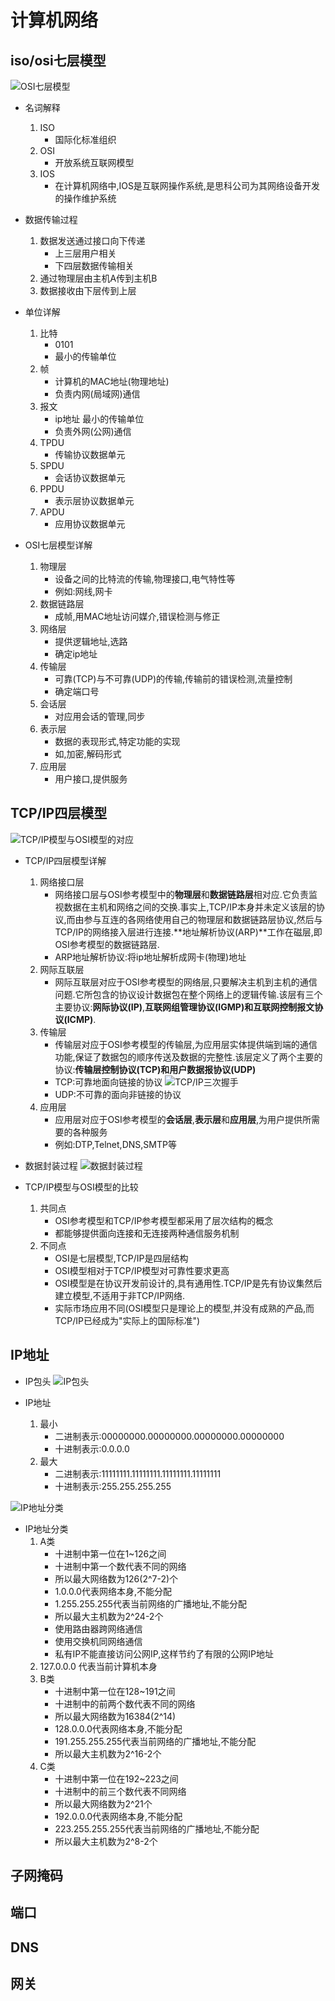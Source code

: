 # 计算机网络
## iso/osi七层模型
![OSI七层模型](https://github.com/DiscardPast/MoocStudy/blob/master/%E8%AE%A1%E7%AE%97%E6%9C%BA%E7%BD%91%E7%BB%9C/%E5%AD%A6%E4%B9%A0%E6%88%AA%E5%9B%BE/OSI%E4%B8%83%E5%B1%82%E6%A8%A1%E5%9E%8B.png)

* 名词解释
  1. ISO
     - 国际化标准组织
  2. OSI
     - 开放系统互联网模型
  3. IOS
     - 在计算机网络中,IOS是互联网操作系统,是思科公司为其网络设备开发的操作维护系统

* 数据传输过程
  1. 数据发送通过接口向下传递
     - 上三层用户相关
     - 下四层数据传输相关
  2. 通过物理层由主机A传到主机B
  3. 数据接收由下层传到上层

* 单位详解
  1. 比特
     - 0101
     - 最小的传输单位
  2. 帧
     - 计算机的MAC地址(物理地址)
     - 负责内网(局域网)通信
  3. 报文
     - ip地址 最小的传输单位
     - 负责外网(公网)通信
  4. TPDU
     - 传输协议数据单元
  5. SPDU
     - 会话协议数据单元
  6. PPDU
     - 表示层协议数据单元
  7. APDU
     - 应用协议数据单元

* OSI七层模型详解
  1. 物理层
     - 设备之间的比特流的传输,物理接口,电气特性等
     - 例如:网线,网卡
  2. 数据链路层
     - 成帧,用MAC地址访问媒介,错误检测与修正
  3. 网络层
     - 提供逻辑地址,选路
     - 确定ip地址
  4. 传输层
     - 可靠(TCP)与不可靠(UDP)的传输,传输前的错误检测,流量控制
     - 确定端口号
  5. 会话层
     - 对应用会话的管理,同步
  6. 表示层
     - 数据的表现形式,特定功能的实现
     - 如,加密,解码形式
  7. 应用层
     - 用户接口,提供服务

## TCP/IP四层模型
![TCP/IP模型与OSI模型的对应](https://github.com/DiscardPast/MoocStudy/blob/master/%E8%AE%A1%E7%AE%97%E6%9C%BA%E7%BD%91%E7%BB%9C/%E5%AD%A6%E4%B9%A0%E6%88%AA%E5%9B%BE/TCPIP%E6%A8%A1%E5%9E%8B%E4%B8%8EOSI%E6%A8%A1%E5%9E%8B%E7%9A%84%E5%AF%B9%E5%BA%94.png)

* TCP/IP四层模型详解
  1. 网络接口层
     - 网络接口层与OSI参考模型中的**物理层**和**数据链路层**相对应.它负责监视数据在主机和网络之间的交换.事实上,TCP/IP本身并未定义该层的协议,而由参与互连的各网络使用自己的物理层和数据链路层协议,然后与TCP/IP的网络接入层进行连接.**地址解析协议(ARP)**工作在磁层,即OSI参考模型的数据链路层.
     - ARP地址解析协议:将ip地址解析成网卡(物理)地址
  2. 网际互联层
     - 网际互联层对应于OSI参考模型的网络层,只要解决主机到主机的通信问题.它所包含的协议设计数据包在整个网络上的逻辑传输.该层有三个主要协议:**网际协议(IP)**,**互联网组管理协议(IGMP)**和**互联网控制报文协议(ICMP)**.
  3. 传输层
     - 传输层对应于OSI参考模型的传输层,为应用层实体提供端到端的通信功能,保证了数据包的顺序传送及数据的完整性.该层定义了两个主要的协议:**传输层控制协议(TCP)**和**用户数据报协议(UDP)**
     - TCP:可靠地面向链接的协议
	![TCP/IP三次握手](https://github.com/DiscardPast/MoocStudy/blob/master/%E8%AE%A1%E7%AE%97%E6%9C%BA%E7%BD%91%E7%BB%9C/%E5%AD%A6%E4%B9%A0%E6%88%AA%E5%9B%BE/TCPIP%E4%B8%89%E6%AC%A1%E6%8F%A1%E6%89%8B.png)
     - UDP:不可靠的面向非链接的协议
  4. 应用层
     - 应用层对应于OSI参考模型的**会话层**,**表示层**和**应用层**,为用户提供所需要的各种服务
     - 例如:DTP,Telnet,DNS,SMTP等



* 数据封装过程
![数据封装过程](https://github.com/DiscardPast/MoocStudy/blob/master/%E8%AE%A1%E7%AE%97%E6%9C%BA%E7%BD%91%E7%BB%9C/%E5%AD%A6%E4%B9%A0%E6%88%AA%E5%9B%BE/%E6%95%B0%E6%8D%AE%E5%B0%81%E8%A3%85%E8%BF%87%E7%A8%8B.png)

* TCP/IP模型与OSI模型的比较
  1. 共同点
     - OSI参考模型和TCP/IP参考模型都采用了层次结构的概念
     - 都能够提供面向连接和无连接两种通信服务机制
  2. 不同点
     - OSI是七层模型,TCP/IP是四层结构
     - OSI模型相对于TCP/IP模型对可靠性要求更高
     - OSI模型是在协议开发前设计的,具有通用性.TCP/IP是先有协议集然后建立模型,不适用于非TCP/IP网络.
     - 实际市场应用不同(OSI模型只是理论上的模型,并没有成熟的产品,而TCP/IP已经成为"实际上的国际标准")

## IP地址

* IP包头
![IP包头](https://github.com/DiscardPast/MoocStudy/blob/master/%E8%AE%A1%E7%AE%97%E6%9C%BA%E7%BD%91%E7%BB%9C/%E5%AD%A6%E4%B9%A0%E6%88%AA%E5%9B%BE/IP%E5%8C%85%E5%A4%B4.png)

* IP地址
  1. 最小
     - 二进制表示:00000000.00000000.00000000.00000000
     - 十进制表示:0.0.0.0
  2. 最大
     - 二进制表示:11111111.11111111.11111111.11111111
     - 十进制表示:255.255.255.255

![IP地址分类](https://github.com/DiscardPast/MoocStudy/blob/master/%E8%AE%A1%E7%AE%97%E6%9C%BA%E7%BD%91%E7%BB%9C/%E5%AD%A6%E4%B9%A0%E6%88%AA%E5%9B%BE/IP%E5%9C%B0%E5%9D%80%E5%88%86%E7%B1%BB.png)

* IP地址分类
  1. A类
     - 十进制中第一位在1~126之间
     - 十进制中第一个数代表不同的网络
     - 所以最大网络数为126(2^7-2)个
     - 1.0.0.0代表网络本身,不能分配
     - 1.255.255.255代表当前网络的广播地址,不能分配
     - 所以最大主机数为2^24-2个
     - 使用路由器跨网络通信
     - 使用交换机同网络通信
     - 私有IP不能直接访问公网IP,这样节约了有限的公网IP地址
  2. 127.0.0.0 代表当前计算机本身
  3. B类
     - 十进制中第一位在128~191之间
     - 十进制中的前两个数代表不同的网络
     - 所以最大网络数为16384(2^14)
     - 128.0.0.0代表网络本身,不能分配
     - 191.255.255.255代表当前网络的广播地址,不能分配
     - 所以最大主机数为2^16-2个
  4. C类
     - 十进制中第一位在192~223之间
     - 十进制中的前三个数代表不同网络
     - 所以最大网络数为2^21个
     - 192.0.0.0代表网络本身,不能分配
     - 223.255.255.255代表当前网络的广播地址,不能分配
     - 所以最大主机数为2^8-2个

## 子网掩码

## 端口


## DNS
## 网关